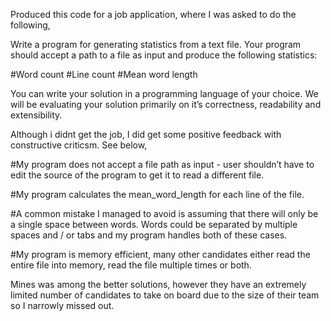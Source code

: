 Produced this code for a job application, where I was asked to do the following,

Write a program for generating statistics from a text file. Your program should accept a path to a file as input and produce the following statistics:

#Word count
#Line count
#Mean word length

You can write your solution in a programming language of your choice. We will be evaluating your solution primarily on it’s correctness, readability and extensibility.

Although i didnt get the job, I did get some positive feedback with constructive criticsm. See below, 

#My program does not accept a file path as input - user shouldn’t have to edit the source of the program to get it to read a different file.

#My program calculates the mean_word_length for each line of the file.

#A common mistake I managed to avoid is assuming that there will only be a single space between words. Words could be separated by multiple spaces and / or tabs and my program handles both of these cases.

#My program is memory efficient, many other candidates either read the entire file into memory, read the file multiple times or both. 

Mines was among the better solutions, however they have an extremely limited number of candidates to take on board due to the size of their team so I narrowly missed out.

